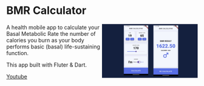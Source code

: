 # BMR Calculator

<img align="right" alt="img" src="https://github.com/Re4ch-Jay/bmr_calculator_flutter/blob/main/images/preview.png" width="50%" height="auto" />

A health mobile app to calculate your Basal Metabolic Rate the number of calories you burn as your body performs basic (basal) life-sustaining function.

This app built with Fluter & Dart.

<a href="https://youtu.be/IQDrMxVY2fI">Youtube</a>
